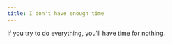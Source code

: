 ```yaml
---
title: I don't have enough time
---
```


If you try to do everything, you'll have time for nothing.
